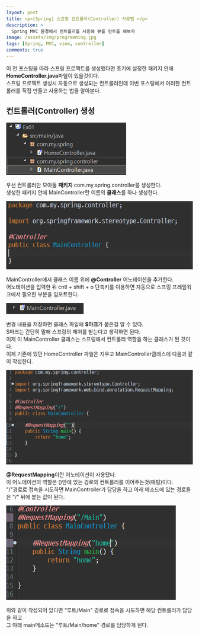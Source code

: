 ```yaml
---
layout: post
title: <p>[Spring] 스프링 컨트롤러(Controller) 사용법 </p>
description: >
  Spring MVC 환경에서 컨트롤러를 사용해 뷰를 컨트롤 해보자
image: /assets/img/programming.jpg
tags: [Spring, MVC, view, controller]
comments: true
---
```

<head>
  <link rel="stylesheet" type="text/css" href="../../assets/css/obsidian.css" />
</head>

 이 전 포스팅을 따라 스프링 프로젝트를 생성했다면 초기에 설정한 패키지 안에 **HomeController.java**파일이 있을것이다.<br>
 스프링 프로젝트 생성시 자동으로 생성되는 컨트롤러인데 이번 포스팅에서 이러한 컨트롤러를 직접 만들고 사용하는 법을 알아본다.

## 컨트롤러(Controller) 생성
 
 <img src="/assets/img/spring/controller.png">

 우선 컨트롤러만 모아둘 **패키지** com.my.spring.controller를 생성한다.<br>
 생성한 패키지 안에 MainController란 이름의 **클래스**를 하나 생성한다.

 <img src="/assets/img/spring/controller3.png">

 MainController에서 클래스 이름 위에 **@Controller** 어노테이션을 추가한다.<br>
 어노테이션을 입력한 뒤 cntl + shift + o 단축키를 이용하면 자동으로 스프링 프레임워크에서 필요한 부분을 임포트한다.

 <img src="/assets/img/spring/controller2.png">

 변경 내용을 저장하면 클래스 파일에 **S마크**가 붙은걸 알 수 있다.<br>
 S마크는 간단히 말해 스프링의 제어를 받는다고 생각하면 된다.<br>
 이제 이 MainController 클래스는 스프링에서 컨트롤러 역할을 하는 클래스가 된 것이다.<br>
 이제 기존에 있던 HomeController 파일은 지우고 MainController클래스에 다음과 같이 작성한다.

 <img src="/assets/img/spring/controller4.png">

 **@RequestMapping**이란 어노테이션이 사용됐다.<br>
 이 어노테이션의 역할은 ()안에 있는 경로와 컨트롤러를 이어주는것(매핑)이다.<br>
 "/"경로로 접속을 시도하면 MainController가 담당을 하고 아래 메소드에 있는 경로들은 "/" 뒤에 붙는 값이 된다.<br>

 <img src="/assets/img/spring/controller5.png">

 위와 같이 작성되어 있다면 "루트/Main" 경로로 접속을 시도하면 해당 컨트롤러가 담당을 하고<br>
 그 아래 main메소드는 "루트/Main/home" 경로를 담당하게 된다.
